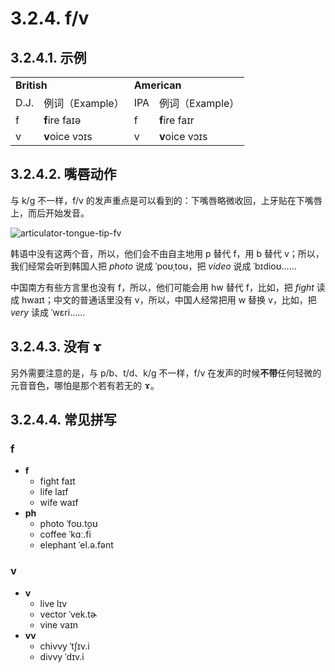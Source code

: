 # 3.2.4. <span class="pho">f</span>/<span class="pho">v</span>

## 3.2.4.1. 示例

<table>
<tbody>
<tr>
<td colspan="2"><strong>British</strong></td>
<td colspan="2"><strong>American</strong></td>
</tr>
<tr>
<td>D.J.</td>
<td>例词（Example）</td>
<td>IPA</td>
<td>例词（Example）</td>
</tr>
<tr>
<td><span class="pho">f</span><span class="speak-word-inline" data-audio-uk-male="/audios/uk_phonetics_sound_fish_2023feb.mp3"></span></td>
<td><b>f</b>ire <span class="pho alt">faɪə</span><span class="speak-word-inline" data-audio-uk-female="/audios/fire-uk-female.mp3" data-audio-uk-male="/audios/fire-uk-male.mp3"></span></td>
<td><span class="pho">f</span><span class="speak-word-inline" data-audio-us-male="/audios/us_phonetics_sound_fish_2023feb.mp3"></span></td>
<td><b>f</b>ire <span class="pho alt">faɪr</span><span class="speak-word-inline" data-audio-us-female="/audios/fire-us-female.mp3" data-audio-us-male="/audios/fire-us-male.mp3"></span></td>
</tr>
<tr>
<td><span class="pho">v</span><span class="speak-word-inline" data-audio-uk-male="/audios/uk_phonetics_sound_very_2023feb.mp3"></span></td>
<td><b>v</b>oice <span class="pho alt">vɔɪs</span><span class="speak-word-inline" data-audio-uk-female="/audios/voice-uk-female.mp3" data-audio-uk-male="/audios/voice-uk-male.mp3"></span></td>
<td><span class="pho">v</span><span class="speak-word-inline" data-audio-us-male="/audios/us_phonetics_sound_very_2023feb.mp3"></span></td>
<td><b>v</b>oice <span class="pho alt">vɔɪs</span><span class="speak-word-inline" data-audio-us-female="/audios/voice-us-female.mp3" data-audio-us-male="/audios/voice-us-male.mp3"></span></td>
</tr>
</tbody>
</table>

## 3.2.4.2. 嘴唇动作

与 <span class="pho">k/g</span> 不一样，<span class="pho">f/v</span> 的发声重点是可以看到的：下嘴唇略微收回，上牙贴在下嘴唇上，而后开始发音。

![articulator-tongue-tip-fv](/images/articulator-tongue-tip-fv.svg)

韩语中没有这两个音，所以，他们会不由自主地用 <span class="pho">p</span> 替代 <span class="pho">f</span>，用 <span class="pho">b</span> 替代 <span class="pho">v</span>；所以，我们经常会听到韩国人把 *photo* 说成 <span class="pho alt">ˈpoʊˌtoʊ</span><span class="speak-word-inline" data-audio-other="/audios/photo-ko-kr.mp3"></span>，把 *video* 说成 <span class="pho alt">ˈbɪdioʊ</span><span class="speak-word-inline" data-audio-other="/audios/video-ko-kr.mp3"></span>……

中国南方有些方言里也没有 <span class="pho">f</span>，所以，他们可能会用 <span class="pho">hw</span> 替代 <span class="pho">f</span>，比如，把 *fight* 读成 <span class="pho alt">hwaɪt</span>；中文的普通话里没有 <span class="pho">v</span>，所以，中国人经常把用 <span class="pho">w</span> 替换 <span class="pho">v</span>，比如，把 *very* 读成 <span class="pho alt">ˈwɛri</span><span class="speak-word-inline" data-audio-other="/audios/very-cn-zh.mp3"></span>……

## 3.2.4.3. 没有 <span class="pho">ɤ</span>

另外需要注意的是，与 <span class="pho">p/b</span>、<span class="pho">t/d</span>、<span class="pho">k/g</span> 不一样，<span class="pho">f/v</span> 在发声的时候**不带**任何轻微的元音音色，哪怕是那个若有若无的 <span class="pho">ɤ</span>。

## 3.2.4.4. 常见拼写

### <span class="pho">f</span>

* **f**
  * fight <span class="pho alt">faɪt</span> <span class="speak-word-inline" data-audio-us-male="/audios/fight-us-male.mp3" data-audio-us-female="/audios/fight-us-female.mp3"></span>
  * life <span class="pho alt">laɪf</span> <span class="speak-word-inline" data-audio-us-male="/audios/life-us-male.mp3" data-audio-us-female="/audios/life-us-female.mp3"></span>
  * wife <span class="pho alt">waɪf</span> <span class="speak-word-inline" data-audio-us-male="/audios/wife-us-male.mp3" data-audio-us-female="/audios/wife-us-female.mp3"></span>
* **ph**
  * photo <span class="pho alt">ˈfoʊ.t̬oʊ</span> <span class="speak-word-inline" data-audio-us-male="/audios/photo-us-male.mp3" data-audio-us-female="/audios/photo-us-female.mp3"></span>
  * coffee <span class="pho alt">ˈkɑː.fi</span> <span class="speak-word-inline" data-audio-us-male="/audios/coffee-us-male.mp3" data-audio-us-female="/audios/coffee-us-female.mp3"></span>
  * elephant <span class="pho alt">ˈel.ə.fənt</span> <span class="speak-word-inline" data-audio-us-male="/audios/elephant-us-male.mp3" data-audio-us-female="/audios/elephant-us-female.mp3"></span>

### <span class="pho">v</span>

* **v**
  * live <span class="pho alt">lɪv</span> <span class="speak-word-inline" data-audio-us-male="/audios/live-us-male.mp3" data-audio-us-female="/audios/live-us-female.mp3"></span>
  * vector <span class="pho alt">ˈvek.tɚ</span> <span class="speak-word-inline" data-audio-us-male="/audios/vector-us-male.mp3" data-audio-us-female="/audios/vector-us-female.mp3"></span>
  * vine <span class="pho alt">vaɪn</span> <span class="speak-word-inline" data-audio-us-male="/audios/vine-us-male.mp3" data-audio-us-female="/audios/vine-us-female.mp3"></span>
* **vv**
  * chivvy <span class="pho alt">ˈtʃɪv.i</span> <span class="speak-word-inline" data-audio-us-male="/audios/chivvy-us-male.mp3" data-audio-us-female="/audios/chivvy-us-female.mp3"></span>
  * divvy <span class="pho alt">ˈdɪv.i</span> <span class="speak-word-inline" data-audio-us-male="/audios/divvy-us-male.mp3" data-audio-us-female="/audios/divvy-us-female.mp3"></span>
